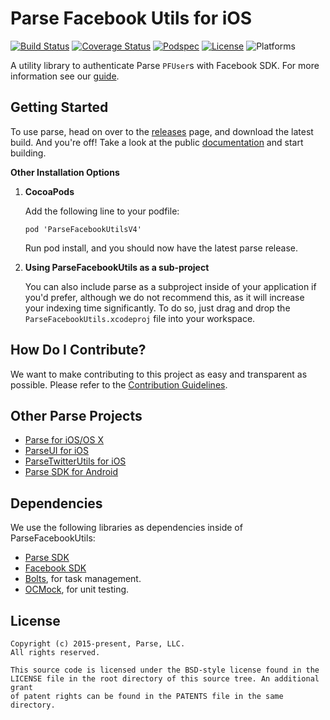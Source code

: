 # Parse Facebook Utils for iOS

[![Build Status][build-status-svg]][build-status-link]
[![Coverage Status][coverage-status-svg]][coverage-status-link]
[![Podspec][podspec-svg]][podspec-link]
[![License][license-svg]][license-link]
![Platforms][platforms-svg]

A utility library to authenticate Parse `PFUser`s with Facebook SDK. For more information see our [guide][guide].

## Getting Started

To use parse, head on over to the [releases][releases] page, and download the latest build.
And you're off! Take a look at the public [documentation][docs] and start building.

**Other Installation Options**

 1. **CocoaPods**

    Add the following line to your podfile:

        pod 'ParseFacebookUtilsV4'

    Run pod install, and you should now have the latest parse release.

 2. **Using ParseFacebookUtils as a sub-project**

    You can also include parse as a subproject inside of your application if you'd prefer, although we do not recommend this, as it will increase your indexing time significantly. To do so, just drag and drop the `ParseFacebookUtils.xcodeproj` file into your workspace.

## How Do I Contribute?

We want to make contributing to this project as easy and transparent as possible. Please refer to the [Contribution Guidelines][contributing].

## Other Parse Projects

 - [Parse for iOS/OS X][parse-iosx-link]
 - [ParseUI for iOS][parseui-ios-link]
 - [ParseTwitterUtils for iOS][parsetwitterutils-ios-link]
 - [Parse SDK for Android][android-sdk-link]

## Dependencies

We use the following libraries as dependencies inside of ParseFacebookUtils:

 - [Parse SDK][parse-iosx-link]
 - [Facebook SDK][facebook-sdk]
 - [Bolts][bolts-framework], for task management.
 - [OCMock][ocmock-framework], for unit testing.

## License

```
Copyright (c) 2015-present, Parse, LLC.
All rights reserved.

This source code is licensed under the BSD-style license found in the
LICENSE file in the root directory of this source tree. An additional grant 
of patent rights can be found in the PATENTS file in the same directory.
```

 [parse.com]: https://www.parse.com/products/ios
 [docs]: https://www.parse.com/docs/ios/guide
 [guide]: https://parse.com/docs/ios/guide#users-facebook-users
 [blog]: https://blog.parse.com/

 [parse-iosx-link]: https://github.com/ParsePlatform/Parse-SDK-iOS-OSX
 [parseui-ios-link]: https://github.com/ParsePlatform/ParseUI-iOS
 [parsetwitterutils-ios-link]: https://github.com/ParsePlatform/ParseTwitterUtils-iOS
 [android-sdk-link]: https://github.com/ParsePlatform/Parse-SDK-Android

 [releases]: https://github.com/ParsePlatform/ParseFacebookUtils-iOS/releases
 [contributing]: https://github.com/ParsePlatform/ParseFacebookUtils-iOS/blob/master/CONTRIBUTING.md

 [facebook-sdk]: https://developers.facebook.com/docs/ios
 [bolts-framework]: https://github.com/BoltsFramework/Bolts-iOS
 [ocmock-framework]: http://ocmock.org

 [build-status-svg]: https://img.shields.io/travis/ParsePlatform/ParseFacebookUtils-iOS/master.svg
 [build-status-link]: https://travis-ci.org/ParsePlatform/ParseFacebookUtils-iOS/branches

 [coverage-status-svg]: https://codecov.io/github/ParsePlatform/ParseFacebookUtils-iOS/coverage.svg?branch=master
 [coverage-status-link]: https://codecov.io/github/ParsePlatform/ParseFacebookUtils-iOS?branch=master

 [license-svg]: https://img.shields.io/badge/license-BSD-lightgrey.svg
 [license-link]: https://github.com/ParsePlatform/ParseFacebookUtils-iOS/blob/master/LICENSE

 [podspec-svg]: https://img.shields.io/cocoapods/v/ParseFacebookUtilsV4.svg
 [podspec-link]: https://cocoapods.org/pods/ParseFacebookUtilsV4

 [platforms-svg]: https://img.shields.io/badge/platform-ios-lightgrey.svg
